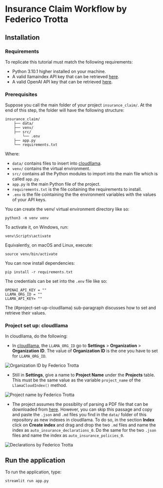 #  Insurance Claim Workflow by Federico Trotta





## Installation

### Requirements
To replicate this tutorial must match the following requirements:
- Python 3.10.1 higher installed on your machine.
- A valid llamaindex API key that can be retrieved [here](https://cloud.llamaindex.ai/).
- A valid OpenAI API key that can be retrieved [here](https://platform.openai.com/api-keys).

### Prerequisites
Suppose you call the main folder of your project `insurance_claim/`. At the end of this step, the folder will have the following structure:
```plaintext
insurance_claim/
    ├── data/
    ├── venv/
    ├── src/
        └── .env
    ├── app.py
    └── requirements.txt
```

Where:
- `data/` contains files to insert into [cloudllama](#project-set-up-cloudllama).
- `venv/` contains the virtual environment.
- `src/` contains all the Python modules to import into the main file which is called `app.py`.
- `app.py` is the main Python file of the project.
- `requirements.txt` is the file coitaining the requirements to install.
- `.env` is the file cointaining the the environment variables with the values of your API keys.

You can create the venv/ virtual environment directory like so:
```plaintext
python3 -m venv venv
```
To activate it, on Windows, run:
```plaintext
venv\Scripts\activate
```

Equivalently, on macOS and Linux, execute:
```plaintext
source venv/bin/activate
```

You can now install dependencies:
```plaintext
pip install -r requirements.txt
```

The credentials can be set into the `.env` file like so:
```plaintext
OPENAI_API_KEY = ""
LLAMA_ORG_ID = ""
LLAMA_API_KEY= ""
```

The (#project-set-up-cloudllama) sub-paragraph discusses how to set and retrieve their values.

### Project set up: cloudllama
In cloudllama, do the following:
- In [cloudllama](https://cloud.llamaindex.ai/), the `LLAMA_ORG_ID` go to **Settings** > **Organization** > **Organization ID**. The value of **Organization ID** is the one you have to set for `LLAMA_ORG_ID`.

![Organization ID by Federico Trotta](/img/org_id.png)

- Still in **Settings**, give a name to **Project Name** under the **Projects** table. This must be the same value as the variable `project_name` of the `LlamaCloudIndex()` method.

![Project name by Federico Trotta](/img/project_name.png)

- The project assumes the possiblity of parsing a PDF file that can be downloaded from [here](https://nationalgeneral.com/forms_catalog/CAIP400_03012006_CA.pdf). However, you can skip this passage and copy and paste the `.json` and `.md` files you find in the `data/` folder of this repository as new indexes in cloudllama. To do so, in the section **Index** click on **Create index** and drag and drop the two `.md` files and name the index as `auto_insurance_declarations_0`. Do the same for the two `.json` files and name the index as `auto_insurance_policies_0`.

![Declarations by Federico Trotta](/img/declarations.png)

## Run the application
To run the application, type:
```plaintext
streamlit run app.py
```